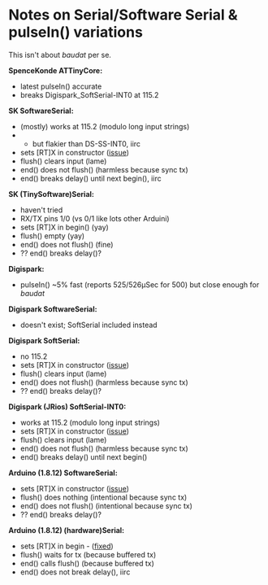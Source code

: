 # Notes on Serial/Software Serial & pulseIn() variations
This isn't about *baudat* per se.

**SpenceKonde ATTinyCore:**
* latest pulseIn() accurate
* breaks Digispark_SoftSerial-INT0 at 115.2

**SK SoftwareSerial:**
* (mostly) works at 115.2 (modulo long input strings)
* * but flakier than DS-SS-INT0, iirc
* sets [RT]X in constructor ([issue](https://github.com/arduino/Arduino/issues/3041))
* flush() clears input (lame)
* end() does not flush() (harmless because sync tx)
* end() breaks delay() until next begin(), iirc

**SK (TinySoftware)Serial:**
* haven't tried
* RX/TX pins 1/0 (vs 0/1 like lots other Arduini)
* sets [RT]X in begin() (yay)
* flush() empty (yay)
* end() does not flush() (fine)
* ?? end() breaks delay()?

**Digispark:**
* pulseIn() ~5% fast (reports 525/526µSec for 500) but close enough for *baudat*

**Digispark SoftwareSerial:**
* doesn't exist; SoftSerial included instead

**Digispark SoftSerial:**
* no 115.2
* sets [RT]X in constructor  ([issue](https://github.com/arduino/Arduino/issues/3041))
* flush() clears input (lame)
* end() does not flush() (harmless because sync tx)
* ?? end() breaks delay()?

**Digispark (JRios) SoftSerial-INT0:**
* works at 115.2 (modulo long input strings)
* sets [RT]X in constructor  ([issue](https://github.com/arduino/Arduino/issues/3041))
* flush() clears input (lame)
* end() does not flush() (harmless because sync tx)
* end() breaks delay() until next begin()

**Arduino (1.8.12) SoftwareSerial:**
* sets [RT]X in constructor  ([issue](https://github.com/arduino/Arduino/issues/3041))
* flush() does nothing (intentional because sync tx) 
* end() does not flush() (intentional because sync tx)
* ?? end() breaks delay()?

**Arduino (1.8.12) (hardware)Serial:**
* sets [RT]X in begin - ([fixed](https://github.com/arduino/Arduino/commit/8c8b78ce4975103ed82067fe98f2101fcce48d68))
* flush() waits for tx (because buffered tx)
* end() calls flush() (because buffered tx)
* end() does not break delay(), iirc
